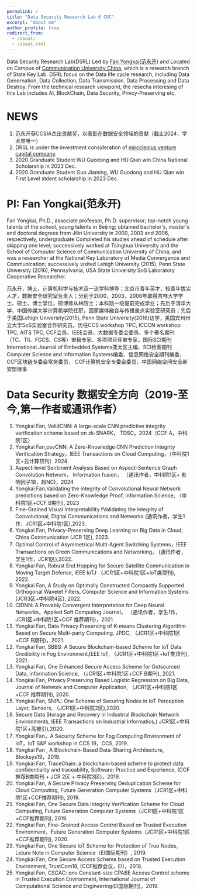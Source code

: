 ```yaml
---
permalink: /
title: "Data Security Research Lab @ CUC"
excerpt: "About me"
author_profile: true
redirect_from: 
  - /about/
  - /about.html
---
```


Data Security Research Lab(DSRL) Led by [Fan Yongkai(范永开)](https://fanyongkai.github.io) and Located on Campus of [Communication University China](http://www.cuc.edu.cn/), which is a research branch of State Key Lab. DSRL focus on the Data life cycle research, including Data Genernation, Data Collection, Data Transmission, Data Processing and Data Destroy. From the technical research viewpoint, the resecha interesing of this Lab includes AI, BlockChain, Data Security, Privcy-Preserving etc.

NEWS
======
1. 范永开获CCSIA杰出贡献奖，以表彰在数据安全领域的贡献（截止2024，学术界唯一）
2. DRSL is under the investment consideration of [mirccleplus venture capital company](https://www.miracleplus.com).
1. 2020 Granduate Student WU Guodong and HU Qian win China National Scholarship in 2023 Dec.
1. 2020 Granduate Student Guo Jiaming, WU Guodong and HU Qian win First Level stdent scholarship in 2023 Dec.

PI: Fan Yongkai(范永开)
======
Fan Yongkai, Ph.D., associate professor, Ph.D. supervisor; top-notch young talents of the school, young talents in Beijing; obtained bachelor's, master's and doctoral degrees from Jilin University in 2000, 2003 and 2006, respectively, undergraduate Completed his studies ahead of schedule after skipping one level; successively worked at Tsinghua University and the School of Computer Science of Communication University of China, and was a researcher at the National Key Laboratory of Media Convergence and Communication; successively visited Lehigh University (2015), Penn State University (2016), Pennsylvania, USA State University SoS Laboratory Cooperative Researcher. 

范永开，博士，计算机科学与技术双一流学科博导；北京市青年英才，校青年拔尖人才，数据安全研究室负责人；分别于2000，2003，2006年取得吉林大学学士、硕士、博士学位，硕博师从林院士；本科跳一级提前完成学业；先后于清华大学、中国传媒大学计算机学院任职，国家媒体融合与传播重点实验室研究员；先后于美国Lehigh University(2015), Penn State University(2016)访学，美国宾州州立大学SoS实验室合作研究员。历任CCS workshop TPC, ICCCN workshop TPC, AITS TPC, CCF会员、IEEE会员、大数据专委会委员、多个著名期刊（TC、TII、FGCS、CS等）审稿专家、多项项目评审专家，国际SCI期刊International Journal of Embedded Systems亚太区主编、SCI检索期刊Computer Science and Information Systems编委、信息网络安全期刊编委， CCF区块链专委会常务委员， CCF计算机安全专委会委员，中国网络空间安全新安盟理事

Data Security 数据安全方向（2019-至今,第一作者或通讯作者）
======
1. Yongkai Fan, ValidCNN: A large-scale CNN predictive integrity verification scheme based on zk-SNARK， TDSC，2024（CCF A，中科院1区）
2. Yongkai Fan,psvCNN: A Zero-Knowledge CNN Prediction Integrity Verification Strategy，IEEE Transactions on Cloud Computing，（中科院1区+云计算顶刊）2024
3. Aspect-level Sentiment Analysis Based on Aspect-Sentence Graph Convolution Network， Information fusion， （通讯作者，中科院1区+ 影响因子18，超NC)，2024
1. Yongkai Fan,Validating the integrity of Convolutional Neural Network predictions based on Zero-Knowledge Proof, information Science, （中科院1区+CCF B期刊), 2023
1. Fine-Grained Visual Interpretability fValidating the integrity of Convolutional, Digital Communications and Networks (通讯作者，学生1作，JCR1区+中科院1区),2023.
2. Yongkai Fan, Privacy-Preserving Deep Learning on Big Data in Cloud, China Communication  (JCR 1区), 2023.
3. Optimal Control of Asymmetrical Multi-Agent Switching Systems，IEEE Transactions on Green Communications and Networking， (通讯作者，学生1作，JCR1区),2022.
4. Yongkai Fan, Robust End Hopping for Secure Satellite Communication in Moving Target Defense, IEEE IoTJ （JCR1区+中科院1区+IoT类顶刊), 2022.
5. Yongkai Fan, A Study on Optimally Constructed Compactly Supported Orthogonal Wavelet Filters, Computer Science and Information Systems (JCR3区+中科院4区), 2022.
6. CIDNN: A Provably Convergent Interpretation for Deep Neural Networks，Applied Soft Computing Journal， （通讯作者，学生1作，JCR1区+中科院1区+CCF 推荐期刊)，2021.
7. Yongkai Fan, Data Privacy Preserving of K-means Clustering Algorithm Based on Secure Multi-party Computing, JPDC, （JCR1区+中科院1区+CCF B期刊)，2021.
8. Yongkai Fan, SBBS: A Secure Blockchain-based Scheme for IoT Data Credibility in Fog Environment,IEEE IoT, （JCR1区+中科院1区+IoT类顶刊), 2021. 
9. Yongkai Fan, One Enhanced Secure Access Scheme for Outsourced Data, information Science, （JCR1区+中科院1区+CCF B期刊), 2021. 
10. Yongkai Fan, Privacy Preserving Based Logistic Regression on Big Data, Journal of Network and Computer Application, （JCR1区+中科院1区+CCF 推荐期刊), 2020.
11. Yongkai Fan, SNPL: One Scheme of Securing Nodes in IoT Perception Layer, Sensors, （JCR1区+中科院2区),2020.
12. Secure Data Storage and Recovery in Industrial Blockchain Network Environments, IEEE Transactions on Industrial Informatics,( JCR1区+中科院1区+高被引),2020.
13. Yongkai Fan，A Security Scheme for Fog Computing Environment of IoT，IoT S&P workshop in CCS 19，CCS, 2019.
14. Yongkai Fan , A Blockchain-Based Data-Sharing Architecture, Blocksys19，2019.
15. Yongkai Fan, TraceChain: a blockchain-based scheme to protect data confidentiality and traceability, Software: Practice and Experience, (CCF 推荐B类期刊 +  JCR 2区 + 中科院3区)，2019.
16. Yongkai Fan, A Secure Privacy Preserving Deduplication Scheme for Cloud Computing, Future Generation Computer Systems（JCR1区+中科院1区+CCF推荐期刊), 2019.
17. Yongkai Fan, One Secure Data Integrity Verification Scheme for Cloud Computing, Future Generation Computer Systems（JCR1区+中科院1区+CCF推荐期刊), 2019.
18. Yongkai Fan, Fine-Grained Access Control Based on Trusted Execution Environment，Future Generation Computer Systems（JCR1区+中科院1区+CCF推荐期刊), 2020.
19. Yongkai Fan, One Secure IoT Scheme for Protection of True Nodes, Leture Note in Computer Science（EI国际期刊）, 2019.
20. Yongkai Fan, One Secure Access Scheme based on Trusted Execution Environment, TrustCom18, (CCF推荐会议，EI)，2018.
21. Yongkai Fan, CSCAC: one Constant-size CPABE Access Control scheme in Trusted Execution Environment, International Journal of Computational Science and Engineering(EI国际期刊)，2019.







